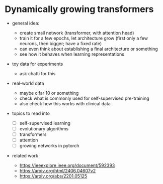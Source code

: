 # Dynamically growing transformers
- general idea: 
    - create small network (transformer, with attention head)
    - train it for a few epochs, let architecture grow (first only a few neurons, then bigger; have a fixed rate)
    - can even think about establishing a final architecture or something
    - see how it behaves when learning representations

- toy data for experiments
    - ask chatti for this 

- real-world data 
    - maybe cifar 10 or something
    - check what is commonly used for self-supervised pre-training
    - also check how this works with clinical data

- topics to read into
    - [ ] self-supervised learning 
    - [ ] evolutionary algorithms
    - [ ] transformers 
    - [ ] attention
    - [ ] growing networks in pytorch 

- related work
    - https://ieeexplore.ieee.org/document/592393
    - https://arxiv.org/html/2406.04607v2
    - https://arxiv.org/abs/2201.05125